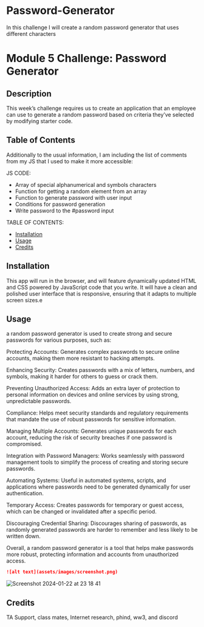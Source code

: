 # Password-Generator
In this challenge I will create a random password generator that uses different characters 

# Module 5 Challenge: Password Generator

## Description 

This week’s challenge requires us to create an application that an employee can use to generate a random password based on criteria they’ve selected by modifying starter code. 

## Table of Contents 

Additionally to the usual information, I am including the list of comments from my JS that I used to make it more accessible:

JS CODE:
* Array of special alphanumerical and symbols characters
* Function for getting a random element from an array
* Function to generate password with user input
* Conditions for password generation
* Write password to the #password input

TABLE OF CONTENTS:
* [Installation](#installation)
* [Usage](#usage)
* [Credits](#credits)



## Installation

This app will run in the browser, and will feature dynamically updated HTML and CSS powered by JavaScript code that you write. It will have a clean and polished user interface that is responsive, ensuring that it adapts to multiple screen sizes.e

## Usage 

a random password generator is used to create strong and secure passwords for various purposes, such as:

Protecting Accounts: Generates complex passwords to secure online accounts, making them more resistant to hacking attempts.

Enhancing Security: Creates passwords with a mix of letters, numbers, and symbols, making it harder for others to guess or crack them.

Preventing Unauthorized Access: Adds an extra layer of protection to personal information on devices and online services by using strong, unpredictable passwords.

Compliance: Helps meet security standards and regulatory requirements that mandate the use of robust passwords for sensitive information.

Managing Multiple Accounts: Generates unique passwords for each account, reducing the risk of security breaches if one password is compromised.

Integration with Password Managers: Works seamlessly with password management tools to simplify the process of creating and storing secure passwords.

Automating Systems: Useful in automated systems, scripts, and applications where passwords need to be generated dynamically for user authentication.

Temporary Access: Creates passwords for temporary or guest access, which can be changed or invalidated after a specific period.

Discouraging Credential Sharing: Discourages sharing of passwords, as randomly generated passwords are harder to remember and less likely to be written down.

Overall, a random password generator is a tool that helps make passwords more robust, protecting information and accounts from unauthorized access.

```md
![alt text](assets/images/screenshot.png)
```
![Screenshot 2024-01-22 at 23 18 41](https://github.com/MaFer74/Password-Generator/assets/152433962/494ac120-fa19-45f0-b132-c0a53d42e7ef)


## Credits

TA Support, class mates, Internet research, phind, ww3, and discord



